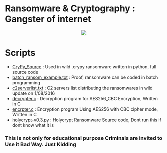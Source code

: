 # Ransomware & Cryptography : Gangster of internet
<p align="center">
  <img src="https://gcn.com/~/media/GIG/GCN/Redesign/Articles/2016/October/ransomware2.png">
</p>

# Scripts
* [CryPy_Source](https://github.com/roothaxor/Ransom/blob/master/CryPy_Source.py)	: Used in wild .crypy ransomware written in python, full source code
* [batch_ransom_example.txt](https://github.com/roothaxor/Ransom/blob/master/batch_ransom_example.txt) : Proof, ransomware can be coded in batch programming
* [c2serverlist.txt](https://github.com/roothaxor/Ransom/blob/master/c2serverlist.txt) : C2 servers list distributing the ransomwares in wild update on 1/08/2016
* [decrypter.c](https://github.com/roothaxor/Ransom/blob/master/decrypter.c) : Decryption program for AES256_CBC Encryption, Written in C
* [encrpter.c](https://github.com/roothaxor/Ransom/blob/master/encrypter.c) : Encryption program Using AES256 with CBC cipher mode, Written in C
* [holycrypt-v0.3.py](https://github.com/roothaxor/Ransom/blob/master/holycrypt-v0.3.py) : Holycrypt Ransomware Source code, Dont run this if dont know what it is

### This is not only for educational purpose Criminals are invited to Use it Bad Way. Just Kidding
